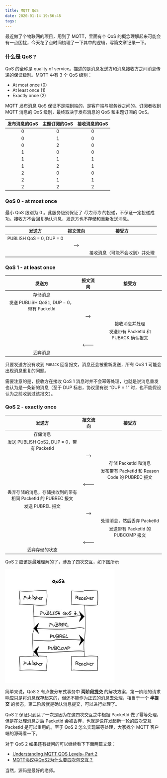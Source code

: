 ```yaml
---
title: MQTT QoS
date: 2020-01-14 19:56:48
tags:
---
```


最近做了个物联网的项目，用到了 MQTT，里面有个 QoS 的概念理解起来可能会有一点困扰，今天花了点时间梳理了一下其中的逻辑，写篇文章记录一下。

### 什么是 QoS ?

QoS 的全称是 quality of service。描述的是消息发送方和消息接收方之间消息传递的保证级别。MQTT 中有 3 个 QoS 级别：

- At most once (0)
- At least once (1)
- Exactly once (2)

MQTT 发布消息 QoS 保证不是端到端的，是客户端与服务器之间的。订阅者收到 MQTT 消息的 QoS 级别，最终取决于发布消息的 QoS 和主题订阅的 QoS。

| 发布消息的QoS | 主题订阅的QoS | 接收消息的QoS |
| :-----:| :----: | :----: |
| 0 | 0 | 0 |
| 0 | 1 | 0 |
| 0 | 2 | 0 |
| 1 | 0 | 0 |
| 1 | 1 | 1 |
| 1 | 2 | 1 |
| 2 | 0 | 0 |
| 2 | 1 | 1 |
| 2 | 2 | 2 |

### QoS 0 - at most once

最小 QoS 级别为 0 。此服务级别保证了 *尽力而为* 的投递，不保证一定投递成功。接收方不会回复确认消息，发送方也不存储和重新发送消息。

| 发送方 | 报文流向 | 接受方 |
| :-----:| :----: | :----: |
| PUBLISH QoS = 0, DUP = 0 |  |  |
|  | —> |  |
|  |  | 接收消息（可能不会收到）并处理 |

### QoS 1 - at least once

| 发送方 | 报文流向 | 接受方 |
| :-----:| :----: | :----: |
| 存储消息 |  |  |
| 发送 PUBLISH QoS1, DUP = 0，带有 Packetld | |  |
|  | —> |  |
|  |  |接收消息并处理  |
|  |  | 发送带有 Packetld 和 PUBACK 确认报文 |
|  | <--- |  |
| 丢弃消息 |  |  |

只要发送方没有收到 `PUBACK` 回复报文，消息还会被重新发送，所有 QoS 1 可能会出现消息重复的问题。

需要注意的是，接收方在接收 QoS 1 消息时并不会幂等处理，也就是说消息重发也认为是一条新的消息（至于 DUP 标志，协议里有说 “DUP = 1“ 时，也不能假设认为之前收到过该报文）。

### QoS 2 - exactly once

| 发送方 | 报文流向 | 接受方 |
| :-----:| :----: | :----: |
| 存储消息 |  |  |
| 发送 PUBLISH QoS2, DUP = 0，带有 PacketId ||  |
|  | —> |  |
|  |  |存储 PacketId 和消息  |
|  |  | 发布带有 Packetld 和 Reason Code 的 PUBREC 报文|
|  | <--- |  |
| 丢弃存储的消息，存储接收到的带有相同 PacketId 的 PUBREC 报文 |  |  |
| 发送 PUBREL 报文 |  |  |
|  | —> |  |
|  | | 处理消息，然后丢弃 PacketId |
|  | | 发送带有 PacketId 的 PUBCOMP 报文 |
|  | <--- |  |
| 丢弃存储的状态 | | |

QoS 2 应该是最难理解的了，涉及了四次交互，如下图所示

![QoS 2](/image/qos2.png)

简单来说，QoS 2 有点像分布式事务中 **两阶段提交** 的解决方案，第一阶段的请求响应只是将消息保存起来的，但还不能作为正式的消息去处理，相当于一个 **半提交** 的状态，第二阶段就是确认消息提交，可以进行处理了。

QoS 2 保证只到达了一次是因为在这四次交互之中根据 PacketId 做了幂等处理，但是在处理消息之后 PacketId 会被丢弃，也就是说在发起新一轮的四次交互 PacketId 是可以重用的。至于 QoS 2 怎么实现幂等处理，大家找个 MQTT 客户端的源码看一下。

对于 QoS 2 如果还有疑问的可以继续看下下面两篇文章：

- [Understanding MQTT QOS Levels- Part 2](http://www.steves-internet-guide.com/understanding-mqtt-qos-2/)
- [MQTT协议中QoS2为什么要四次包交互？](https://www.zhihu.com/question/54000916)

当然，源码是最好的老师。







